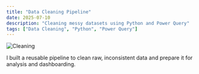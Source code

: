 ```yaml
---
title: "Data Cleaning Pipeline"
date: 2025-07-10
description: "Cleaning messy datasets using Python and Power Query"
tags: ["Data Cleaning", "Python", "Power Query"]
---
```


![Cleaning](/images/cleaning.png)

I built a reusable pipeline to clean raw, inconsistent data and prepare it for analysis and dashboarding.

